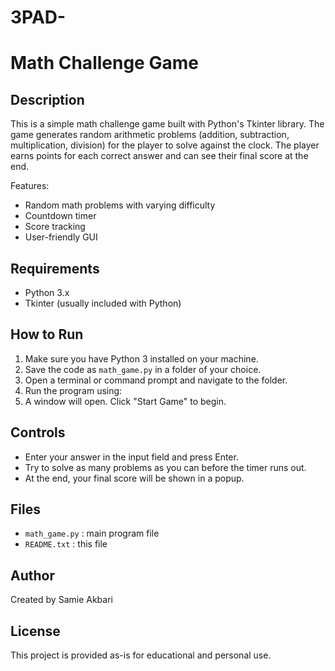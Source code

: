 # 3PAD- 
Math Challenge Game
===================

Description
-----------
This is a simple math challenge game built with Python's Tkinter library. The game generates random arithmetic problems (addition, subtraction, multiplication, division) for the player to solve against the clock. The player earns points for each correct answer and can see their final score at the end.

Features:
- Random math problems with varying difficulty
- Countdown timer
- Score tracking
- User-friendly GUI

Requirements
------------
- Python 3.x
- Tkinter (usually included with Python)

How to Run
----------
1. Make sure you have Python 3 installed on your machine.
2. Save the code as `math_game.py` in a folder of your choice.
3. Open a terminal or command prompt and navigate to the folder.
4. Run the program using:
5. A window will open. Click "Start Game" to begin.

Controls
--------
- Enter your answer in the input field and press Enter.
- Try to solve as many problems as you can before the timer runs out.
- At the end, your final score will be shown in a popup.

Files
-----
- `math_game.py` : main program file
- `README.txt`   : this file

Author
------
Created by Samie Akbari

License
-------
This project is provided as-is for educational and personal use.
